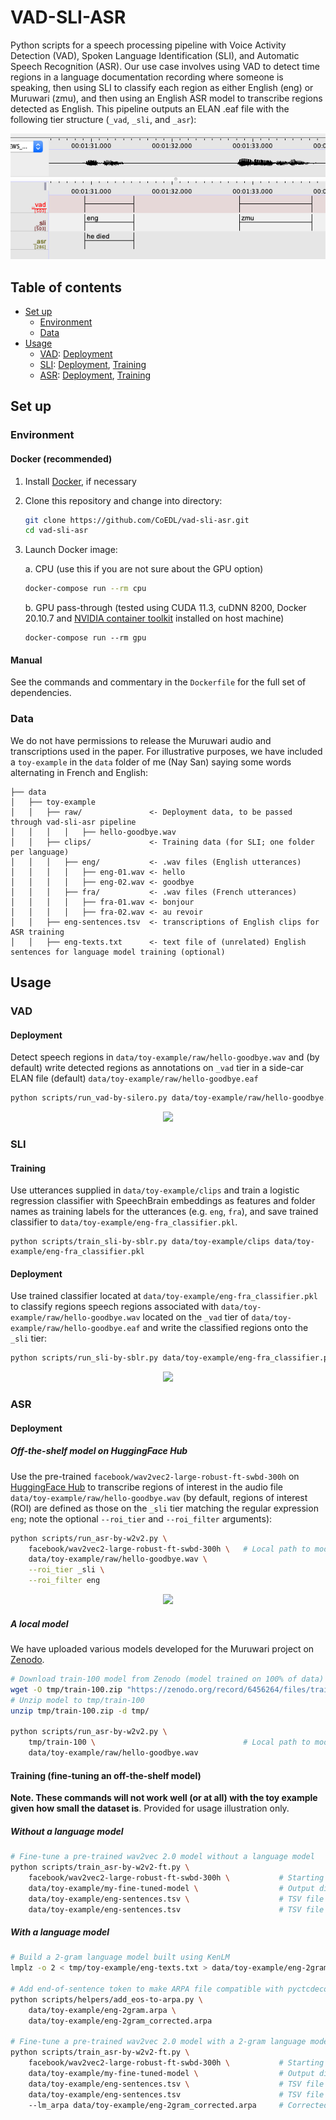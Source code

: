# VAD-SLI-ASR

Python scripts for a speech processing pipeline with Voice Activity Detection (VAD), Spoken Language Identification (SLI), and Automatic Speech Recognition (ASR). Our use case involves using VAD to detect time regions in a language documentation recording where someone is speaking, then using SLI to classify each region as either English (eng) or Muruwari (zmu), and then using an English ASR model to transcribe regions detected as English. This pipeline outputs an ELAN .eaf file with the following tier structure (`_vad`, `_sli`, and `_asr`):

<p align="center">
    <img src="docs/elan-eg.png">
</p>

## Table of contents
- [Set up](#set-up)
    - [Environment](#environment)
    - [Data](#data)
- [Usage](#usage)
    - [VAD](#vad): [Deployment](#deployment)
    - [SLI](#sli): [Deployment](#deployment-1), [Training](#training)
    - [ASR](#asr): [Deployment](#deployment-2), [Training](#training-1)

## Set up

### Environment

#### Docker (recommended)

1. Install [Docker](https://docs.docker.com/get-docker/), if necessary

2. Clone this repository and change into directory:
    ```bash
    git clone https://github.com/CoEDL/vad-sli-asr.git
    cd vad-sli-asr
    ```

3. Launch Docker image:

   a. CPU (use this if you are not sure about the GPU option)
      ```bash
      docker-compose run --rm cpu
      ```
    b. GPU pass-through (tested using CUDA 11.3, cuDNN 8200, Docker 20.10.7 and [NVIDIA container toolkit](https://docs.nvidia.com/datacenter/cloud-native/container-toolkit/install-guide.html#install-guide) installed on host machine) 
      ```
      docker-compose run --rm gpu
      ```

#### Manual

See the commands and commentary in the `Dockerfile` for the full set of dependencies.

### Data

We do not have permissions to release the Muruwari audio and transcriptions used in the paper. For illustrative purposes, we have included a `toy-example` in the `data` folder of me (Nay San) saying some words alternating in French and English:

```
├── data
│   ├── toy-example
│   │   ├── raw/               <- Deployment data, to be passed through vad-sli-asr pipeline
│   │   │   │   ├── hello-goodbye.wav
│   │   ├── clips/             <- Training data (for SLI; one folder per language)
│   │   │   ├── eng/           <- .wav files (English utterances)
│   │   │   │   ├── eng-01.wav <- hello
│   │   │   │   ├── eng-02.wav <- goodbye
│   │   │   ├── fra/           <- .wav files (French utterances)
│   │   │   │   ├── fra-01.wav <- bonjour
│   │   │   │   ├── fra-02.wav <- au revoir
│   │   ├── eng-sentences.tsv  <- transcriptions of English clips for ASR training
│   │   ├── eng-texts.txt      <- text file of (unrelated) English sentences for language model training (optional)
```

## Usage

### VAD

#### Deployment

Detect speech regions in `data/toy-example/raw/hello-goodbye.wav` and (by default) write detected regions as annotations on `_vad` tier in a side-car ELAN file (default) `data/toy-example/raw/hello-goodbye.eaf`

```bash
python scripts/run_vad-by-silero.py data/toy-example/raw/hello-goodbye.wav
```

<p align="center">
    <img src="https://user-images.githubusercontent.com/9938298/163090232-0b184b68-a408-49c8-94f7-73b0c9e20664.png">
</p>

### SLI

#### Training

Use utterances supplied in `data/toy-example/clips` and train a logistic regression classifier with SpeechBrain embeddings as features and folder names as training labels for the utterances (e.g. `eng`, `fra`), and save trained classifier to `data/toy-example/eng-fra_classifier.pkl`.

```
python scripts/train_sli-by-sblr.py data/toy-example/clips data/toy-example/eng-fra_classifier.pkl
```

#### Deployment

Use trained classifier located at `data/toy-example/eng-fra_classifier.pkl` to classify regions speech regions associated with `data/toy-example/raw/hello-goodbye.wav` located on the `_vad` tier of `data/toy-example/raw/hello-goodbye.eaf` and write the classified regions onto the `_sli` tier:

```bash
python scripts/run_sli-by-sblr.py data/toy-example/eng-fra_classifier.pkl data/toy-example/raw/hello-goodbye.wav
```

<p align="center">
    <img src="https://user-images.githubusercontent.com/9938298/163090231-d929a4ef-c9a6-46ab-8510-80aba9e41354.png">
</p>

### ASR

#### Deployment

##### Off-the-shelf model on HuggingFace Hub

Use the pre-trained `facebook/wav2vec2-large-robust-ft-swbd-300h` on [HuggingFace Hub](https://huggingface.co/facebook/wav2vec2-large-robust-ft-swbd-300h) to transcribe regions of interest in the audio file `data/toy-example/raw/hello-goodbye.wav` (by default, regions of interest (ROI) are defined as those on the `_sli` tier matching the regular expression `eng`; note the optional `--roi_tier` and `--roi_filter` arguments):

```bash
python scripts/run_asr-by-w2v2.py \
    facebook/wav2vec2-large-robust-ft-swbd-300h \   # Local path to model or HuggingFace repo
    data/toy-example/raw/hello-goodbye.wav \
    --roi_tier _sli \
    --roi_filter eng
```

<p align="center">
    <img src="https://user-images.githubusercontent.com/9938298/163090228-e7e73b61-d946-433f-b720-5f13d31557d8.png">
</p>

##### A local model

We have uploaded various models developed for the Muruwari project on [Zenodo](https://zenodo.org/communities/vad-sli-asr/). 

```bash
# Download train-100 model from Zenodo (model trained on 100% of data)
wget -O tmp/train-100.zip "https://zenodo.org/record/6456264/files/train-100.zip?download=1"
# Unzip model to tmp/train-100
unzip tmp/train-100.zip -d tmp/

python scripts/run_asr-by-w2v2.py \
    tmp/train-100 \                                 # Local path to model or HuggingFace repo
    data/toy-example/raw/hello-goodbye.wav
```

#### Training (fine-tuning an off-the-shelf model)

**Note. These commands will not work well (or at all) with the toy example given how small the dataset is**. Provided for usage illustration only.

##### Without a language model

```bash
# Fine-tune a pre-trained wav2vec 2.0 model without a language model
python scripts/train_asr-by-w2v2-ft.py \
    facebook/wav2vec2-large-robust-ft-swbd-300h \           # Starting checkpoint
    data/toy-example/my-fine-tuned-model \                  # Output directory
    data/toy-example/eng-sentences.tsv \                    # TSV file for training data
    data/toy-example/eng-sentences.tsv                      # TSV file for evaluation data (using same data twice for illustration only!)
```

##### With a language model

```bash
# Build a 2-gram language model built using KenLM
lmplz -o 2 < tmp/toy-example/eng-texts.txt > data/toy-example/eng-2gram.arpa

# Add end-of-sentence token to make ARPA file compatible with pyctcdecode
python scripts/helpers/add_eos-to-arpa.py \
    data/toy-example/eng-2gram.arpa \
    data/toy-example/eng-2gram_corrected.arpa

# Fine-tune a pre-trained wav2vec 2.0 model with a 2-gram language model
python scripts/train_asr-by-w2v2-ft.py \
    facebook/wav2vec2-large-robust-ft-swbd-300h \           # Starting checkpoint
    data/toy-example/my-fine-tuned-model \                  # Output directory
    data/toy-example/eng-sentences.tsv \                    # TSV file for training data
    data/toy-example/eng-sentences.tsv                      # TSV file for evaluation data (using same data twice for illustration only!)
    --lm_arpa data/toy-example/eng-2gram_corrected.arpa     # Corrected language model file
```
